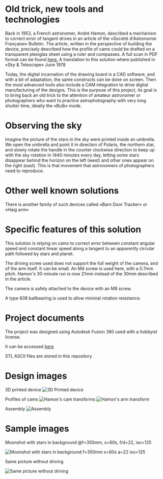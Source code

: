 # Old trick, new tools and technologies
Back in 1953, a French astronomer, André Hamon, described a mechanism to correct error of tangent drives in an article of the «Société d'Astronomie Française» Bulletin.
The article, written in the perspective of building the device, precisely described how the profile of cams could be drafted on a transparent plexiglas sheet using a ruler and compasses. A full scan in PDF format can be found [here.](http://www.astrosurf.com/astroptics/files/hamon_1953.pdf)
A translation to this solution where published in «Sky & Telescope» June 1978

Today, the digital incarnation of the drawing board is a CAD software, and with a bit of adaptation, the same constructs can be done on screen. Then the most advanced tools also include a CAM integration to drive digital manufacturing of the designs.
This is the purpose of this project, its goal is to bring back an old trick to the attention of amateur astronomer or photographers who want to practice astrophotography with very long shutter time, ideally the «Bulb» mode.

# Observing the sky
Imagine the picture of the stars in the sky were printed inside an umbrella. We open the umbrella and point it in direction of Polaris, the northern star, and slowly rotate the handle in the counter clockwise direction to keep up with the sky rotation in 1440 minutes every day, letting some stars disappear behind the horizon on the left (west) and other ones appear on the right (east). This is that movement that astronomers of photographers need to reproduce.

# Other well known solutions
There is another family of such devices called «Barn Door Tracker» or «Haig arm»

# Specific features of this solution
This solution is relying on cams to correct error between constant angular speed and constant linear speed along a tangent to an apparently circular path followed by stars and planet.

The driving screw used does not support the full weight of the camera, and of the arm itself. It can be small. An M4 screw is used here, with a 0.7mm pitch. Hamon's 30-minute run is now 21mm instead of the 30mm described in the article.

The camera is safely attached to the device with an M8 screw.

A type 608 ballbearing is used to allow minimal rotation resistance.

# Project documents
The project was designed using Autodesk Fusion 360 used with a hobbyist license.

It can be accessed [here](https://a360.co/2JHPxIf)

STL ASCII files are stored in this repository

# Design images
3D printed device
![3D Printed device](images/setup.jpg)

Profiles of cams
![Hamon's cam transforms](/images/scrolling-cam-profile-sketch.png)
![Hamon's arm transform](/images/arm-cam-profile-sketch.png)

Assembly
![Assembly](/images/Assembly.png)

# Sample images
Moonshot with stars in background @f=350mm, s=60s, f/d=22, iso=125 

![Moonshot with stars in background f=350mm s=60s a=22 iso=125](/images/s60-a22-iso125.JPG)

Same picture without driving

![Same picture without driving](/images/no-drive.JPG)
